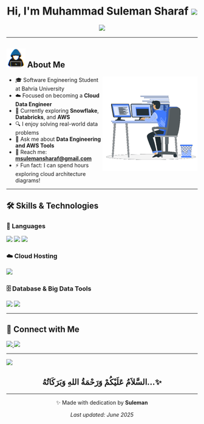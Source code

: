 <h1 align="center"><b>Hi, I'm Muhammad Suleman Sharaf</b> <img src="https://media.giphy.com/media/hvRJCLFzcasrR4ia7z/giphy.gif" width="35"></h1>

<p align="center">
  <a href="https://github.com/DenverCoder1/readme-typing-svg">
    <img src="https://readme-typing-svg.herokuapp.com?font=Arial&color=00FFFF&size=24&center=true&vCenter=true&width=600&height=100&lines=Assalam+o+Alaikum+Warahmatullah..✨;Junior+Cloud+Data+Engineer;Software+Engineer+Student+@Bahria+University;Passionate+Learner+%26+Problem+Solver;Loves+to+Explore+the+Data+World+🌐">
  </a>
</p>

---

<h2><img src="https://github.com/0xAbdulKhalid/0xAbdulKhalid/raw/main/assets/mdImages/about_me.gif" width="50px"> <strong>About Me</strong></h2>

<img align="right" src="https://github.com/0xAbdulKhalid/0xAbdulKhalid/raw/main/assets/mdImages/Right_Side.gif" width="250px">

- 🎓 Software Engineering Student at Bahria University  
- ☁️ Focused on becoming a **Cloud Data Engineer**  
- 🧠 Currently exploring **Snowflake**, **Databricks**, and **AWS**  
- 🔍 I enjoy solving real-world data problems  
- 💬 Ask me about **Data Engineering and AWS Tools**  
- 📧 Reach me: **msulemansharaf@gmail.com**  
- ⚡ Fun fact: I can spend hours exploring cloud architecture diagrams!

---

## 🛠️ Skills & Technologies

### 🧠 Languages
<p>
  <img src="https://img.shields.io/badge/Python-%2314354C.svg?style=for-the-badge&logo=python&logoColor=white">
  <img src="https://img.shields.io/badge/C++-%2300599C.svg?style=for-the-badge&logo=c%2B%2B&logoColor=white">
  <img src="https://img.shields.io/badge/C%23-%23239120.svg?style=for-the-badge&logo=csharp&logoColor=white">
</p>

### ☁️ Cloud Hosting
<p>
  <img src="https://img.shields.io/badge/AWS-%23232F3E.svg?style=for-the-badge&logo=amazonaws&logoColor=white">
</p>

### 🗄️ Database & Big Data Tools
<p>
  <img src="https://img.shields.io/badge/Snowflake-56B9EB?style=for-the-badge&logo=snowflake&logoColor=white">
  <img src="https://img.shields.io/badge/Databricks-E62B1E?style=for-the-badge&logo=databricks&logoColor=white">
</p>

---

## 🤝 Connect with Me

<p align="left">
  <a href="https://www.linkedin.com/in/muhammad-suleman-sharaf-6a5419366" target="_blank">
    <img src="https://img.shields.io/badge/LinkedIn-Muhammad%20Suleman-blue?style=for-the-badge&logo=linkedin&logoColor=white">
  </a>
  <a href="mailto:msulemansharaf@gmail.com" target="_blank">
    <img src="https://img.shields.io/badge/Gmail-msulemansharaf%40gmail.com-D14836?style=for-the-badge&logo=gmail&logoColor=white">
  </a>
</p>

---

<img src="https://user-images.githubusercontent.com/73097560/115834477-dbab4500-a447-11eb-908a-139a6edaec5c.gif">

<div align="center">
<h2><b>السَّلاَمُ عَلَيْكُمْ وَرَحْمَةُ اللهِ وَبَرَكَاتُهُ…✨</b></h2>
</div>

---

<p align="center">✨ Made with dedication by <strong>Suleman</strong></p>
<p align="center"><i>Last updated: June 2025</i></p>
